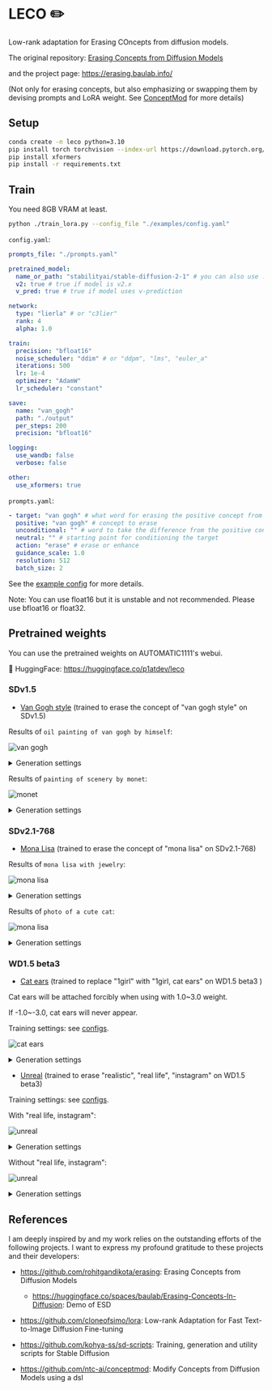 # LECO ✏️ 

Low-rank adaptation for Erasing COncepts from diffusion models.  

The original repository: [Erasing Concepts from Diffusion Models](https://github.com/rohitgandikota/erasing/tree/main)

and the project page: https://erasing.baulab.info/

(Not only for erasing concepts, but also emphasizing or swapping them by devising prompts and LoRA weight. See [ConceptMod](https://github.com/ntc-ai/conceptmod) for more details)

## Setup

```bash
conda create -n leco python=3.10
pip install torch torchvision --index-url https://download.pytorch.org/whl/cu118
pip install xformers
pip install -r requirements.txt
```

## Train

You need 8GB VRAM at least.

```bash
python ./train_lora.py --config_file "./examples/config.yaml"
```

`config.yaml`:

```yaml
prompts_file: "./prompts.yaml"

pretrained_model:
  name_or_path: "stabilityai/stable-diffusion-2-1" # you can also use .ckpt or .safetensors models
  v2: true # true if model is v2.x
  v_pred: true # true if model uses v-prediction

network:
  type: "lierla" # or "c3lier"
  rank: 4
  alpha: 1.0

train:
  precision: "bfloat16"
  noise_scheduler: "ddim" # or "ddpm", "lms", "euler_a"
  iterations: 500
  lr: 1e-4
  optimizer: "AdamW"
  lr_scheduler: "constant"

save:
  name: "van_gogh"
  path: "./output"
  per_steps: 200
  precision: "bfloat16"

logging:
  use_wandb: false
  verbose: false

other:
  use_xformers: true
```

`prompts.yaml`:

```yaml
- target: "van gogh" # what word for erasing the positive concept from
  positive: "van gogh" # concept to erase
  unconditional: "" # word to take the difference from the positive concept
  neutral: "" # starting point for conditioning the target
  action: "erase" # erase or enhance
  guidance_scale: 1.0
  resolution: 512
  batch_size: 2
```

See the [example config](/examples/config.py) for more details.

Note: You can use float16 but it is unstable and not recommended. Please use bfloat16 or float32. 

## Pretrained weights

You can use the pretrained weights on AUTOMATIC1111's webui. 

🤗 HuggingFace: https://huggingface.co/p1atdev/leco

### SDv1.5

- [Van Gogh style](https://huggingface.co/p1atdev/leco/blob/main/van_gogh_sdv15.safetensors) (trained to erase the concept of "van gogh style" on SDv1.5)

Results of `oil painting of van gogh by himself`:

![van gogh](./images/van_gogh.jpg)

<details>
<summary>
Generation settings
</summary>

```yaml
oil painting of van gogh by himself
Steps: 20, Sampler: Euler a, CFG scale: 7, Seed: 3870472781, Size: 512x512, Model hash: cc6cb27103, Model: v1-5-pruned-emaonly, Clip skip: 2, AddNet Enabled: True, AddNet Module 1: LoRA, AddNet Model 1: van_gogh_4_last(db68853d039b), AddNet Weight A 1: -1.0, AddNet Weight B 1: -1.0, Script: X/Y/Z plot, X Type: AddNet Weight 1, X Values: "-1, 0, 1", Version: v1.3.0
```

</details>

Results of `painting of scenery by monet`:

![monet](./images/van_gogh_monet.jpg)

<details>
<summary>
Generation settings
</summary>

```yaml
painting of scenery by monet
Steps: 20, Sampler: Euler a, CFG scale: 7, Seed: 1284787312, Size: 512x512, Model hash: cc6cb27103, Model: v1-5-pruned-emaonly, Clip skip: 2, AddNet Enabled: True, AddNet Module 1: LoRA, AddNet Model 1: van_gogh_4_last(db68853d039b), AddNet Weight A 1: -1.0, AddNet Weight B 1: -1.0, Script: X/Y/Z plot, X Type: AddNet Weight 1, X Values: "-1, 0, 1", Version: v1.3.0
```

</details>

### SDv2.1-768

- [Mona Lisa](https://huggingface.co/p1atdev/leco/blob/main/mona_lisa_sdv21v.safetensors) (trained to erase the concept of "mona lisa" on SDv2.1-768)


Results of `mona lisa with jewelry`:

![mona lisa](./images/mona_lisa.jpg)


<details>
<summary>
Generation settings
</summary>

```yaml
mona lisa with jewelry
Steps: 20, Sampler: Euler a, CFG scale: 7, Seed: 3630495347, Size: 512x512, Model hash: 832eb50c0c, Model: v2-1_768-ema-pruned, Clip skip: 2, AddNet Enabled: True, AddNet Module 1: LoRA, AddNet Model 1: mona_lisa2_last(393beb35c4b1), AddNet Weight A 1: -1.0, AddNet Weight B 1: -1.0, Script: X/Y/Z plot, X Type: AddNet Weight 1, X Values: "-1, 0, 1", Version: v1.3.0
```

</details>

Results of `photo of a cute cat`:

![mona lisa](./images/mona_lisa_cat.jpg)

<details>
<summary>
Generation settings
</summary>

```yaml
photo of a cute cat
Steps: 20, Sampler: Euler a, CFG scale: 7, Seed: 900866192, Size: 512x512, Model hash: 832eb50c0c, Model: v2-1_768-ema-pruned, Clip skip: 2, AddNet Enabled: True, AddNet Module 1: LoRA, AddNet Model 1: mona_lisa2_last(393beb35c4b1), AddNet Weight A 1: -1.0, AddNet Weight B 1: -1.0, Script: X/Y/Z plot, X Type: AddNet Weight 1, X Values: "-1, 0, 1", Version: v1.3.0
```

</details>

### WD1.5 beta3

- [Cat ears](https://huggingface.co/p1atdev/leco/blob/main/cat_ears_wd15beta3.safetensors) (trained to replace "1girl" with "1girl, cat ears" on WD1.5 beta3 )

Cat ears will be attached forcibly when using with 1.0~3.0 weight. 

If -1.0~-3.0, cat ears will never appear.

Training settings: see [configs](./examples/cat_ears_config.yaml).

![cat ears](./images/cat_ears.jpg)

<details>
<summary>
Generation settings
</summary>

```yaml
masterpiece, best quality, exceptional, best aesthetic, anime, 1girl, school uniform, upper body, smile
Negative prompt: worst quality, low quality, bad aesthetic, oldest, bad anatomy, bad hands, text, error, missing fingers, extra digit, fewer digits, cropped, jpeg artifacts, signature, watermark, username, blurry
Steps: 20, Sampler: Euler a, CFG scale: 7, Seed: 4103955758, Size: 512x512, Model hash: d38e779546, Model: wd-beta3-base-fp16, Clip skip: 2, Script: X/Y/Z plot, X Type: AddNet Weight 1, X Values: "0, 2, 3, 4", Version: v1.3.0
```

</details>


- [Unreal](https://huggingface.co/p1atdev/leco/blob/main/unreal_wd15beta3.safetensors) (trained to erase "realistic", "real life", "instagram" on WD1.5 beta3)

Training settings: see [configs](./examples/unreal_config.yaml).

With "real life, instagram":

![unreal](./images/unreal_blue_cat.jpg)

<details>
<summary>
Generation settings
</summary>

```yaml
real life, instagram, masterpiece, best quality, exceptional, best aesthetic, 1girl, cat ears, blue hair, school uniform, upper body
Negative prompt: worst quality, low quality, bad aesthetic, oldest, bad anatomy, bad hands, text, error, missing fingers, extra digit, fewer digits, cropped, jpeg artifacts, signature, watermark, username, blurry
Steps: 20, Sampler: Euler a, CFG scale: 7, Seed: 757542759, Size: 768x768, Model hash: d38e779546, Model: wd-beta3-base-fp16, Clip skip: 2, AddNet Enabled: True, AddNet Module 1: LoRA, AddNet Model 1: unreal_6_many_prompts_200steps(fff5917285da), AddNet Weight A 1: -1.0, AddNet Weight B 1: -1.0, Script: X/Y/Z plot, X Type: AddNet Weight 1, X Values: "-1, 0, 1", Version: v1.3.0
```

</details>

Without "real life, instagram":

![unreal](./images/unreal_yellow_girl.jpg)

<details>
<summary>
Generation settings
</summary>

```yaml
masterpiece, best quality, exceptional, best aesthetic,, 1girl, aqua eyes, baseball cap, blonde hair, closed mouth, earrings, green background, hat, hoop earrings, jewelry, looking at viewer, shirt, short hair, simple background, solo, upper body, yellow shirt,
Negative prompt: worst quality, low quality, bad aesthetic, oldest, bad anatomy, bad hands, text, error, missing fingers, extra digit, fewer digits, cropped, jpeg artifacts, signature, watermark, username, blurry
Steps: 20, Sampler: Euler a, CFG scale: 7, Seed: 2867636749, Size: 768x768, Model hash: d38e779546, Model: wd-beta3-base-fp16, Clip skip: 2, AddNet Enabled: True, AddNet Module 1: LoRA, AddNet Model 1: unreal_6_many_prompts_200steps(fff5917285da), AddNet Weight A 1: -1.0, AddNet Weight B 1: -1.0, Script: X/Y/Z plot, X Type: AddNet Weight 1, X Values: "-1, 0, 1", Version: v1.3.0
```

</details>

## References

I am deeply inspired by and my work relies on the outstanding efforts of the following projects. I want to express my profound gratitude to these projects and their developers:

- https://github.com/rohitgandikota/erasing: Erasing Concepts from Diffusion Models 
  - https://huggingface.co/spaces/baulab/Erasing-Concepts-In-Diffusion: Demo of ESD 

- https://github.com/cloneofsimo/lora: Low-rank Adaptation for Fast Text-to-Image Diffusion Fine-tuning

- https://github.com/kohya-ss/sd-scripts: Training, generation and utility scripts for Stable Diffusion

- https://github.com/ntc-ai/conceptmod:  Modify Concepts from Diffusion Models using a dsl 
